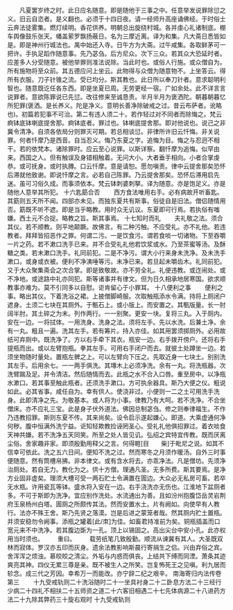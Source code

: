 <!-- { "loadSidebar": true } -->
　　凡夏罢岁终之时。此日应名随意。即是随他于三事之中。任意举发说罪除愆之义。旧云自恣者。是义翻也。必须于十四日夜。请一经师升高座诵佛经。于时俗士云奔法徒雾集。燃灯续明。香花供养。明朝总出旋绕村城。各并虔心礼诸制底。棚车舆像鼓乐张天。幡盖萦罗飘扬蔽日。名为三摩近离。译为和集。凡大斋日悉皆如是。即是神州行城法也。禺中始还入寺。日午方为大斋。过午咸集。各取鲜茅可一把许。手执足蹈作随意事。先乃苾刍。后方尼众。次下三众。若其众大恐延时者。应差多人分受随意。被他举罪则准法说除。当此时也。或俗人行施。或众僧自为。所有施物将至众前。其五德应问上坐云。此物得与众僧为随意物不。上坐答云。得所有衣服。刀子针锥之流。受已均分。斯其教也。此日所以奉刀针者。意求聪明利智也。随意既讫任各东西。即是坐夏已周。无劳更经一宿。广如余处。此不详言言说罪者。意欲陈罪说已先愆。改往修来至诚恳责。半月半月为褒洒陀。朝暮朝暮忆所犯罪(褒洒。是长养义。陀是净义。意明长善净除破戒之过。昔云布萨者。讹略也)。初篇若犯事不可治。第二有违人须二十。若作轻过对不同者而除悔之。梵云痾钵底钵喇底提舍那。痾钵底者。罪过也。钵喇底提舍那。即对他说也。说己之非冀令清净。自须各依局分则罪灭可期。若总相谈愆。非律所许旧云忏悔。非关说罪。何者忏摩乃是西音。自当忍义。悔乃东夏之字。追悔为目。悔之与忍迥不相干。若的依梵本。诸除罪时。应云至心说罪。以斯详察。翻忏摩为追悔。似罕由来。西国之人。但有触误及身错相触着。无问大小。大者垂手相向。小者合掌虔恭。或可抚身。或时执膞。口云忏摩。意是请恕。愿勿嗔责。律中云提舍那矣恐怀后滞就他致谢。即说忏摩之言。必若自己陈罪。乃云提舍那矣。恐怀后滞用启先迷。虽可习俗久成。而事须依本。梵云钵刺婆刺拏。译为随意。亦是饱足义。亦是随他人意举其所犯。
十六匙筯合否
　　西方食法唯用右手。必有病故开听畜匙。其筯则五天所不闻。四部亦未见。而独东夏共有斯事。俗徒自是旧法。僧侣随情用否。筯既不听不遮。即是当乎略教。用时众无讥议。东夏即可行焉。若执俗有嗤嫌。西土元不合捉。略教之旨。斯其事焉。
十七知时而礼
　　夫礼敬之法。须合其仪。若不顺教。则平地颠蹶。故佛言。有二种污触。不应受礼。亦不礼他。若违教者。拜拜皆招恶作之罪。何谓二污。一是饮食污。谓若食啖一切诸物。下至吞嚼一片之药。若不漱口洗手已来。并不合受礼礼他若饮浆或水。乃至茶蜜等汤。及酥糖之类。若未漱口洗手。礼同前犯。二是不净污。谓大小行来身未洗净。及未洗手漱口。或身或衣被。便利不净洟唾等污。未净已来。若旦起未嚼齿木。礼同前犯。又于大众聚集斋会之次合掌。即是致敬故。亦不劳全礼。礼便违教。或迮闹处。或不净地。或途路中礼亦同犯。斯等诸事并有律文。但为日久相承地居寒国。欲求顺教事亦难为。莫不引同多以自慰。讵肯留心于小罪耳。
十八便利之事
　　便利之事。略出其仪。下着洗浴之裙。上披僧脚崎服。次取触瓶添水令满。持将上厕闭户遮身。土须二七块在其厕外。于甎石上。或小版上。而安置之。其甎版量。长一肘阔半肘。其土碎之为末。列作两行。一一别聚。更安一块。复将三丸。入于厕内。安在一边。一将拭体。一用洗身。洗身之法。须将左手。先以水洗。后兼土净。余有一丸。粗且一遍。洗其左手。若有筹片。持入亦佳。如其用罢须掷厕外。必用故纸可弃厕中。既洗净了。方以右手牵下其衣。瓶安一边。右手拨开傍户。还将右手提瓶而出。或以左臂抱瓶。拳其左手。可用右手闭户而去。就彼土处蹲坐一边。若须坐物随时量处。置瓶左髀之上。可以左臂向下压之。先取近身一七块土。别别洗其左手。后用余七。一一两手俱洗。其塼木上必须净洗。余有一丸。将洗瓶器。次洗臂踹及足。并令清洁。然后随情而去。此瓶之水不合入口唇。重至房中。以净瓶水漱口。若其事至触此瓶者。还须洗手漱口。方可执余器具。斯乃大便之仪。粗说如此。必其省事。咸任自为。幸有供人。使浇非过。小便则一二之土可用洗手洗身。此即清净之先。为敬基本。或人将为小事。律教乃有大呵。若不洗净。不合坐僧床。亦不应礼三宝。此是身子伏外道法。佛因总制苾刍。修之则奉律福生。不作乃违教招罪。斯则东夏不传。其来尚矣。设令启示遂起嫌心。即道。大乘虚通何净何秽。腹中恒满外洗宁益。讵知轻欺教捡诬罔圣心。受礼礼他俱招罪过。着衣啖食天神共嫌。若不洗净五天同笑。所至之处人皆见讥。弘绍之宾特宜传教。既而厌离尘俗。舍家趣非家。即须殷勤用释父之言。何得睚[目　　柴]于毗尼之说。如其不信幸可依此。洗之五六日间。便知不洗之过。然而寒冬之月须作暖汤。自外三时事便随意。然有筒槽帛拂。非本律文。或有含水将去。亦乖净法。凡是僧坊。先须净治厕处。若自无力。教化为之。供十方僧。理通凡圣。无多所费。斯其要焉。是净方业固非虚矣。理须大槽可受一两石贮土令满置在圊边。大众必无私房可畜。若卒无水瓶。许用瓷瓦等钵。盛水将入安在一边。右手浇洗亦无伤也。江淮地下盆厕者多。不可于斯即为洗净。宜应别作洗处。水流通出为善。且如汾州抱腹岱岳灵岩荆府玉泉杨州白塔。圊厕之所颇传其法。然而安置水土。片有阙如。向使早有人教行。法亦不殊王舍。斯乃先贤之落漠。岂是后进之蒙笼者哉。然其厕内贮土置瓶。并须安稳勿令阙事。添瓶之罐着[此/朿]为佳。如畜君持准前为矣。铜瓶插盖而口宽元来不中洗净。若其腹边斲为一孔。顶上以锡固之。高出尖台中安小孔。此亦权用当时须也。
　　重曰。
　　载劳纸笔几致殷勤。顺流从谏冀有其人。大圣既双林而寂体。罗汉亦五印而灰身。遗余法教影响斯晨行寄捐生之侣。兴由弃俗之宾。舍浑浑之烦浊。慕皎皎之清尘。外垢与内惑而俱丧。上结共下缚而同湮。萧条其迹爽亮其神。四仪无累三尊是亲。既不被生人之所笑。岂复怖死王之见嗔。利九居而轸念。成三代之芳因。幸希万一而能改。亦宁辞二纪之艰辛。
南海寄归内法传卷第三
　　十九受戒轨则二十洗浴随时二十一坐具衬身二十二卧息方法二十三经行少病二十四礼不相扶二十五师资之道二十六客旧相遇二十七先体病源二十八进药方法二十九除其弊药三十旋右观时
十九受戒轨则

